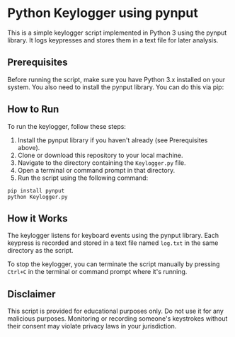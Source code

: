 # Python Keylogger using pynput

This is a simple keylogger script implemented in Python 3 using the pynput library. It logs keypresses and stores them in a text file for later analysis.

## Prerequisites

Before running the script, make sure you have Python 3.x installed on your system. You also need to install the pynput library. You can do this via pip:


## How to Run

To run the keylogger, follow these steps:

1. Install the pynput library if you haven't already (see Prerequisites above).
2. Clone or download this repository to your local machine.
3. Navigate to the directory containing the `Keylogger.py` file.
4. Open a terminal or command prompt in that directory.
5. Run the script using the following command:
 ```
 pip install pynput
 python Keylogger.py
```

## How it Works

The keylogger listens for keyboard events using the pynput library. Each keypress is recorded and stored in a text file named `log.txt` in the same directory as the script.

To stop the keylogger, you can terminate the script manually by pressing `Ctrl+C` in the terminal or command prompt where it's running.

## Disclaimer

This script is provided for educational purposes only. Do not use it for any malicious purposes. Monitoring or recording someone's keystrokes without their consent may violate privacy laws in your jurisdiction.
